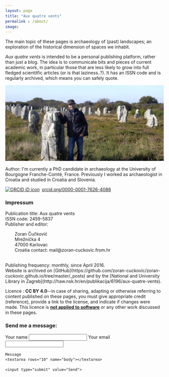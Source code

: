 ```yaml
---
layout: page
title: "Aux quatre vents"
permalink : /about/
image:
---
```


The main topic of these pages is archaeology of (past) landscapes; an exploration of the historical dimension of spaces we inhabit.   

*Aux quatre vents* is intended to be a personal publishing platform, rather than just a blog. The idea is to communicate bits and pieces of current academic work, in particular those that are less likely to grow into full fledged scientitfic articles (or is that laziness..?). It has an ISSN code and is regularly archived, which means you can safely quote.

![Photo](/images/selfie.jpg)

Author: I'm currently a PhD candidate in archaeology at the University of Bourgogne Franche-Comté, France. Previously I worked as archaeologist in Croatia and studied in Croatia and Slovenia.

<a href="https://orcid.org/0000-0001-7626-4086" target="orcid.widget" rel="noopener noreferrer" style="vertical-align:top;"><img src="https://orcid.org/sites/default/files/images/orcid_16x16.png" style="width:1em;margin-right:.5em;" alt="ORCID iD icon">orcid.org/0000-0001-7626-4086</a>

### Impressum

Publication title: Aux quatre vents <br>
ISSN code: 2459-5837 <br>
Publisher and editor:
<p style="padding-left: 30px;">
  Zoran Čučković<br>
  Mrežnička 4<br>  
  47000 Karlovac <br> 
  Croatia  
  contact: mail@zoran-cuckovic.from.hr
  </p>
 <br>
Publishing frequency: monthly, since April 2016.<br>
Website is archived on [GitHub](https://github.com/zoran-cuckovic/zoran-cuckovic.github.io/tree/master/_posts) and by the [National and University Library in Zagreb](http://haw.nsk.hr/en/publikacija/6196/aux-quatre-vents).

Licence : **CC BY 4.0**--in case of sharing, adapting or otherwise referring to content published on these pages, you must give appropriate credit (reference), provide a link to the license, and indicate if changes were made. This licence is **<span style="text-decoration: underline;">not applied to software</span>** or any other work discussed in these pages.




### Send me a message:


<form action="https://formspree.io/cuckovic.zoran@gmail.com"
      method="POST">
	 Your name
    <input type="text" name="name">
	Your email
    <input type="email" name="_replyto">
	
	Message
	<textarea rows="10" name="body"></textarea>
	
    <input type="submit" value="Send">
</form> 
